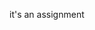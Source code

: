 
<!---
29Prince/29Prince is a ✨ special ✨ repository because its `README.md` (this file) appears on your GitHub profile.
You can click the Preview link to take a look at your changes.
--->


it's an assignment
